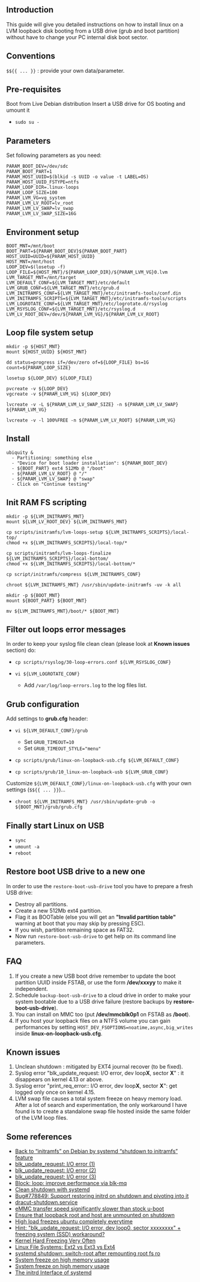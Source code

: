 ## Introduction

This guide will give you detailed instructions on how to install linux on
a LVM loopback disk booting from a USB drive (grub and boot partition) without
have to change your PC internal disk boot sector.


## Conventions

`$${{ ... }}` : provide your own data/parameter.

## Pre-requisites

Boot from Live Debian distribution
Insert a USB drive for OS booting and umount it

- `sudo su -`

## Parameters

Set following parameters as you need:

```
PARAM_BOOT_DEV=/dev/sdc
PARAM_BOOT_PART=1
PARAM_HOST_UUID=$(blkid -s UUID -o value -t LABEL=OS)
PARAM_HOST_UUID_FSTYPE=ntfs
PARAM_LOOP_DIR=.linux-loops
PARAM_LOOP_SIZE=100
PARAM_LVM_VG=vg_system
PARAM_LVM_LV_ROOT=lv_root
PARAM_LVM_LV_SWAP=lv_swap
PARAM_LVM_LV_SWAP_SIZE=16G
```

## Environment setup

```
BOOT_MNT=/mnt/boot
BOOT_PART=${PARAM_BOOT_DEV}${PARAM_BOOT_PART}
HOST_UUID=UUID=${PARAM_HOST_UUID}
HOST_MNT=/mnt/host
LOOP_DEV=$(losetup -f)
LOOP_FILE=${HOST_MNT}/${PARAM_LOOP_DIR}/${PARAM_LVM_VG}0.lvm
LVM_TARGET_MNT=/mnt/target
LVM_DEFAULT_CONF=${LVM_TARGET_MNT}/etc/default
LVM_GRUB_CONF=${LVM_TARGET_MNT}/etc/grub.d
LVM_INITRAMFS_CONF=${LVM_TARGET_MNT}/etc/initramfs-tools/conf.din
LVM_INITRAMFS_SCRIPTS=${LVM_TARGET_MNT}/etc/initramfs-tools/scripts
LVM_LOGROTATE_CONF=${LVM_TARGET_MNT}/etc/logrotate.d/rsyslog
LVM_RSYSLOG_CONF=${LVM_TARGET_MNT}/etc/rsyslog.d
LVM_LV_ROOT_DEV=/dev/${PARAM_LVM_VG}/${PARAM_LVM_LV_ROOT}
```

## Loop file system setup

```
mkdir -p ${HOST_MNT}
mount ${HOST_UUID} ${HOST_MNT}

dd status=progress if=/dev/zero of=${LOOP_FILE} bs=1G count=${PARAM_LOOP_SIZE}

losetup ${LOOP_DEV} ${LOOP_FILE}

pvcreate -v ${LOOP_DEV}
vgcreate -v ${PARAM_LVM_VG} ${LOOP_DEV}

lvcreate -v -L ${PARAM_LVM_LV_SWAP_SIZE} -n ${PARAM_LVM_LV_SWAP} ${PARAM_LVM_VG}

lvcreate -v -l 100%FREE -n ${PARAM_LVM_LV_ROOT} ${PARAM_LVM_VG}
```

## Install

```
ubiquity &
  - Partitioning: something else
  - "Device for boot loader installation": ${PARAM_BOOT_DEV}
  - ${BOOT_PART} ext4 512Mb @ "/boot"
  - ${PARAM_LVM_LV_ROOT} @ "/"
  - ${PARAM_LVM_LV_SWAP} @ "swap"
  - Click on "Continue testing"
```

## Init RAM FS scripting

```
mkdir -p ${LVM_INITRAMFS_MNT}
mount ${LVM_LV_ROOT_DEV} ${LVM_INITRAMFS_MNT}

cp scripts/initramfs/lvm-loops-setup ${LVM_INITRAMFS_SCRIPTS}/local-top/
chmod +x ${LVM_INITRAMFS_SCRIPTS}/local-top/*

cp scripts/initramfs/lvm-loops-finalize ${LVM_INITRAMFS_SCRIPTS}/local-bottom/
chmod +x ${LVM_INITRAMFS_SCRIPTS}/local-bottom/*

cp script/initramfs/compress ${LVM_INITRAMFS_CONF}

chroot ${LVM_INITRAMFS_MNT} /usr/sbin/update-initramfs -uv -k all

mkdir -p ${BOOT_MNT}
mount ${BOOT_PART} ${BOOT_MNT}

mv ${LVM_INITRAMFS_MNT}/boot/* ${BOOT_MNT}
```

## Filter out loops error messages

In order to keep your syslog file clean clean (please look at **Known issues** section) do:

- `cp scripts/rsyslog/30-loop-errors.conf ${LVM_RSYSLOG_CONF}`

- `vi ${LVM_LOGROTATE_CONF}`
	- Add `/var/log/loop-errors.log` to the log files list.

## Grub configuration

Add settings to **grub.cfg** header:

- `vi ${LVM_DEFAULT_CONF}/grub`

  - Set `GRUB_TIMEOUT=10`
  - Set `GRUB_TIMEOUT_STYLE="menu"`

- `cp scripts/grub/linux-on-loopback-usb.cfg ${LVM_DEFAULT_CONF}`
- `cp scripts/grub/10_linux-on-loopback-usb ${LVM_GRUB_CONF}`

Customize `${LVM_DEFAULT_CONF}/linux-on-loopback-usb.cfg` with your own settings (`$${{ ... }}`)...

- `chroot ${LVM_INITRAMFS_MNT} /usr/sbin/update-grub -o ${BOOT_MNT}/grub/grub.cfg`

## Finally start Linux on USB

- `sync`
- `umount -a`
- `reboot`

## Restore boot USB drive to a new one

In order to use the `restore-boot-usb-drive` tool you have to prepare a fresh USB drive:

- Destroy all partitions.
- Create a new 512Mb ext4 partition.
- Flag it as BOOTable (else you will get an **"Invalid partition table"** warning at boot that you may skip by pressing ESC).
- If you wish, partition remaining space as FAT32.
- Now run `restore-boot-usb-drive` to get help on its command line parameters.

## FAQ

1. If you create a new USB boot drive remember to update the boot partition UUID inside FSTAB, or use the form **/dev/xxxyy** to make it independent.
2. Schedule `backup-boot-usb-drive` to a cloud drive in order to make your system bootable due to a USB drive failure (restore backups by **restore-boot-usb-drive**).
3. You can install on MMC too (put **/dev/mmcblk0p1** on FSTAB as **/boot**).
4. If you host your loopback files on a NTFS volume you can gain performances by setting `HOST_DEV_FSOPTIONS=noatime,async,big_writes` inside **linux-on-loopback-usb.cfg**. 

## Known issues

1. Unclean shutdown : mitigated by EXT4 journal recover (to be fixed).
2. Syslog error "blk_update_request: I/O error, dev loop**X**, sector **X**" : it disappears on kernel 4.13 or above.
3. Syslog error "print_req_error:: I/O error, dev loop**X**, sector **X**": get logged only once on kernel 4.15.
4. LVM swap file causes a total system freeze on heavy memory load. After a lot of search and experimentation, the only workaround I have found is to create a standalone swap file hosted inside the same folder of the LVM loop files.

## Some references

- [Back to “initramfs” on Debian by systemd “shutdown to initramfs” feature](https://unix.stackexchange.com/questions/436707/back-to-initramfs-on-debian-by-systemd-shutdown-to-initramfs-feature)
- [blk_update_request: I/O error (1)](https://bugs.launchpad.net/ubuntu/+source/linux/+bug/1526537)
- [blk_update_request: I/O error (2)](https://bugs.launchpad.net/ubuntu/+source/linux/+bug/1526537)
- [blk_update_request: I/O error (3)](https://bugs.launchpad.net/ubuntu/+source/linux/+bug/1526537/comments/27)
- [Block: loop: improve performance via blk-mq](https://git.kernel.org/pub/scm/linux/kernel/git/torvalds/linux.git/commit/?id=b5dd2f6047ca108001328aac0e8588edd15f1778)
- [Clean shutdown with systemd](http://www.slax.org/blog/24229-Clean-shutdown-with-systemd.html)
- [Bug#778849: Support restoring initrd on shutdown and pivoting into it](https://lists.debian.org/debian-kernel/2017/04/msg00079.html)
- [dracut-shutdown.service](http://manpages.ubuntu.com/manpages/bionic/man8/dracut-shutdown.service.8.html)
- [eMMC transfer speed significantly slower than stock u-boot](https://github.com/madisongh/meta-tegra/issues/42)
- [Ensure that loopback root and host are unmounted on shutdown](https://unix.stackexchange.com/questions/61144/ensure-that-loopback-root-and-host-are-unmounted-on-shutdown)
- [High load freezes ubuntu completely everytime](https://bugs.launchpad.net/ubuntu/+source/linux/+bug/1555351/comments/16)
- [Hint: "blk_update_request: I/O error, dev loop0, sector xxxxxxxx" + freezing system (SSD) workaround?](https://github.com/hakuna-m/wubiuefi/issues/16)
- [Kernel Hard Freezing Very Often](https://bugs.launchpad.net/ubuntu/+source/linux/+bug/908335/comments/84)
- [Linux File Systems: Ext2 vs Ext3 vs Ext4](https://www.thegeekstuff.com/2011/05/ext2-ext3-ext4/)
- [systemd shutdown: switch-root after remounting root fs ro](https://lists.freedesktop.org/archives/systemd-devel/2015-December/035218.html)
- [System freeze on high memory usage](https://bugs.launchpad.net/ubuntu/+source/linux/+bug/1162073/comments/48)
- [System freeze on high memory usage](https://bugs.launchpad.net/ubuntu/+source/linux/+bug/159356/comments/71)
- [The initrd Interface of systemd](https://www.freedesktop.org/wiki/Software/systemd/InitrdInterface/)
